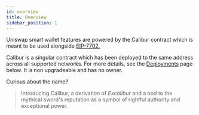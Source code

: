 ```yaml
---
id: overview
title: Overview
sidebar_position: 1
---
```


Uniswap smart wallet features are powered by the Calibur contract which is meant to be used alongside [EIP-7702.](https://eips.ethereum.org/EIPS/eip-7702)

Calibur is a singular contract which has been deployed to the same address across all supported networks. For more details, see the [Deployments](./02-deployments.md) page below. It is non upgradeable and has no owner.

Curious about the name? 

> Introducing Calibur, a derivation of *Excalibur* and a nod to the mythical sword's reputation as a symbol of rightful authority and exceptional power.
>